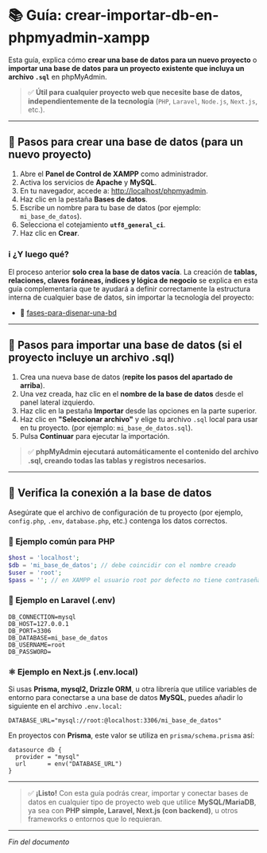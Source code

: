 # 📚 Guía: crear-importar-db-en-phpmyadmin-xampp

Esta guía, explica cómo **crear una base de datos para un nuevo proyecto** o **importar una base de datos para un proyecto existente que incluya un archivo `.sql`** en phpMyAdmin.

> ✅ **Útil para cualquier proyecto web que necesite base de datos, independientemente de la tecnología** (`PHP`, `Laravel`, `Node.js`, `Next.js`, etc.).

---

## 📁 Pasos para crear una base de datos (para un nuevo proyecto)

1. Abre el **Panel de Control de XAMPP** como administrador.
2. Activa los servicios de **Apache** y **MySQL**.
3. En tu navegador, accede a: [http://localhost/phpmyadmin](http://localhost/phpmyadmin).
4. Haz clic en la pestaña **Bases de datos**.
5. Escribe un nombre para tu base de datos (por ejemplo: `mi_base_de_datos`).
6. Selecciona el cotejamiento **`utf8_general_ci`**.
7. Haz clic en **Crear**.

### ℹ️ ¿Y luego qué?

El proceso anterior **solo crea la base de datos vacía**. La creación de **tablas, relaciones, claves foráneas, índices y lógica de negocio** se explica en esta guía complementaria que te ayudará a definir correctamente la estructura interna de cualquier base de datos, sin importar la tecnología del proyecto:

- 📖 [fases-para-disenar-una-bd](https://github.com/tejada1970/guias-desarrollo/blob/master/entorno-windows/utilidades/fases-para-disenar-una-bd.md)

---

## 📁 Pasos para importar una base de datos (si el proyecto incluye un archivo .sql)

1. Crea una nueva base de datos (**repite los pasos del apartado de arriba**).
2. Una vez creada, haz clic en el **nombre de la base de datos** desde el panel lateral izquierdo.
3. Haz clic en la pestaña **Importar** desde las opciones en la parte superior.
4. Haz clic en **"Seleccionar archivo"** y elige tu archivo `.sql` local para usar en tu proyecto. (por ejemplo: `mi_base_de_datos.sql`).
5. Pulsa **Continuar** para ejecutar la importación.

> ✅ **phpMyAdmin ejecutará automáticamente el contenido del archivo .sql, creando todas las tablas y registros necesarios.**

---

## 🔌 Verifica la conexión a la base de datos

Asegúrate que el archivo de configuración de tu proyecto (por ejemplo, `config.php`, `.env`, `database.php`, etc.) contenga los datos correctos.

### 🐘 Ejemplo común para PHP

```php
$host = 'localhost';
$db = 'mi_base_de_datos'; // debe coincidir con el nombre creado
$user = 'root';
$pass = ''; // en XAMPP el usuario root por defecto no tiene contraseña. Cambia esto sólo si tú mismo configuraste una.
```

### 🎯 Ejemplo en Laravel (.env)

```env
DB_CONNECTION=mysql
DB_HOST=127.0.0.1
DB_PORT=3306
DB_DATABASE=mi_base_de_datos
DB_USERNAME=root
DB_PASSWORD=
```

### ⚛️ Ejemplo en Next.js (.env.local)

Si usas **Prisma, mysql2, Drizzle ORM**, u otra librería que utilice variables de entorno para conectarse a una base de datos **MySQL**, puedes añadir lo siguiente en el archivo `.env.local`:

```env
DATABASE_URL="mysql://root:@localhost:3306/mi_base_de_datos"
```

En proyectos con **Prisma**, este valor se utiliza en `prisma/schema.prisma` así:

```prisma
datasource db {
  provider = "mysql"
  url      = env("DATABASE_URL")
}
```

---

> ✅ **¡Listo!** Con esta guía podrás crear, importar y conectar bases de datos en cualquier tipo de proyecto web que utilice **MySQL/MariaDB**, ya sea con **PHP simple, Laravel, Next.js (con backend)**, u otros frameworks o entornos que lo requieran.

---

*Fin del documento*
